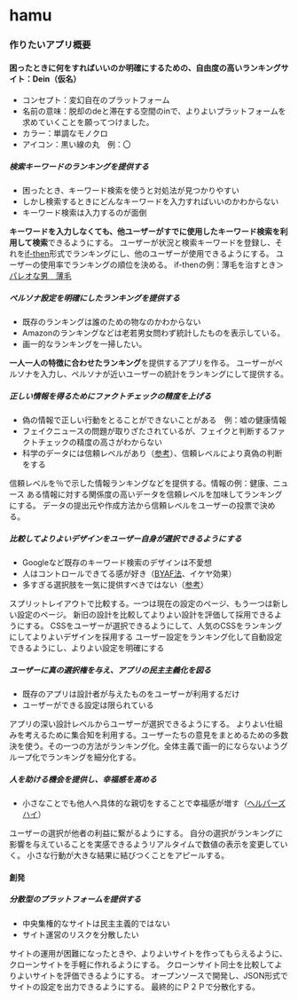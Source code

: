 # hamu

### 作りたいアプリ概要

#### 困ったときに何をすればいいのか明確にするための、自由度の高いランキングサイト：Dein（仮名）

* コンセプト：変幻自在のプラットフォーム
* 名前の意味：脱却のdeと滞在する空間のinで、よりよいプラットフォームを求めていくことを願ってつけました。
* カラー：単調なモノクロ
* アイコン：黒い線の丸　例：〇

##### 検索キーワードのランキングを提供する

* 困ったとき、キーワード検索を使うと対処法が見つかりやすい
* しかし検索するときにどんなキーワードを入力すればいいのかわからない
* キーワード検索は入力するのが面倒

**キーワードを入力しなくても、他ユーザーがすでに使用したキーワード検索を利用して検索**できるようにする。
ユーザーが状況と検索キーワードを登録し、それを[if-then](https://yuchrszk.blogspot.com/2017/05/if-then.html "目標達成にはやっぱり「if-thenプランニング」が最強説")形式でランキングにし、他のユーザーが使用できるようにする。
ユーザーの使用率でランキングの順位を決める。
if-thenの例：薄毛を治すとき＞[パレオな男　薄毛](https://duckduckgo.com/?q=%E3%83%91%E3%83%AC%E3%82%AA%E3%81%AA%E7%94%B7+%E8%96%84%E6%AF%9B&ia=web "duckduckgo.com")

##### ペルソナ設定を明確にしたランキングを提供する

* 既存のランキングは誰のための物なのかわからない
* Amazonのランキングなどは老若男女問わず統計したものを表示している。
* 画一的なランキングを一掃したい。

**一人一人の特徴に合わせたランキング**を提供するアプリを作る。
ユーザーがペルソナを入力し、ペルソナが近いユーザーの統計をランキングにして提供する。

##### 正しい情報を得るためにファクトチェックの精度を上げる

* 偽の情報で正しい行動をとることができないことがある　例：嘘の健康情報
* フェイクニュースの問題が取りざたされているが、フェイクと判断するファクトチェックの精度の高さがわからない
* 科学のデータには信頼レベルがあり（[参考](https://yuchrszk.blogspot.com/2016/01/blog-post_12.html "「パレオな男」の正しい読み方")）、信頼レベルにより真偽の判断をする

信頼レベルを％で示した情報ランキングなどを提供する。情報の例：健康、ニュース
ある情報に対する関係度の高いデータを信頼レベルを加味してランキングにする。
データの提出元や作成方法から信頼レベルをユーザーの投票で決める。

##### 比較してよりよいデザインをユーザー自身が選択できるようにする

* Googleなど既存のキーワード検索のデザインは不愛想
* 人はコントロールできてる感が好き（[BYAF法](https://yuchrszk.blogspot.com/2017/06/22000.html "22,000人のデータ分析でわかった最強の説得術「ＢＹＡＦ法」")、イケヤ効果）
* 多すぎる選択肢を一気に提供すべきではない（[参考](https://yuchrszk.blogspot.com/2015/02/blog-post_17.html "選択肢が多すぎて何も選べないときは「トーナメント方式」を使うといいよ！")）

スプリットレイアウトで比較する。一つは現在の設定のページ、もう一つは新しい設定のページ。
新旧の設計を比較してよりよい設計を評価して採用できるようにする。
CSSをユーザーが選択できるようにして、人気のCSSをランキングにしてよりよいデザインを採用する
ユーザー設定をランキング化して自動設定できるようにし、よりよい設定を明確にする

##### ユーザーに真の選択権を与え、アプリの民主主義化を図る

* 既存のアプリは設計者が与えたものをユーザーが利用するだけ
* ユーザーができる設定は限られている

アプリの深い設計レベルからユーザーが選択できるようにする。
よりよい仕組みを考えるために集合知を利用する。ユーザーたちの意見をまとめるための多数決を使う。その一つの方法がランキング化。全体主義で画一的にならないようグループ化でランキングを細分化する。

##### 人を助ける機会を提供し、幸福感を高める

* 小さなことでも他人へ具体的な親切をすることで幸福感が増す（[ヘルパーズハイ](https://yuchrszk.blogspot.com/2018/03/blog-post_3.html "最強の幸福術「ヘルパーズハイ」を作り出す科学的に正しい方法とは？")）

ユーザーの選択が他者の利益に繋がるようにする。
自分の選択がランキングに影響を与えていることを実感できるようリアルタイムで数値の表示を変更していく。
小さな行動が大きな結果に結びつくことをアピールする。

#### 創発

##### 分散型のプラットフォームを提供する

* 中央集権的なサイトは民主主義的ではない
* サイト運営のリスクを分散したい

サイトの運用が困難になったときや、よりよいサイトを作ってもらえるように、クローンサイトを手軽に作れるようにする。
クローンサイト同士を比較してよりよいサイトを評価できるようにする。
オープンソースで開発し、JSON形式でサイトの設定を出力できるようにする。
最終的にＰ２Ｐで分散化する。